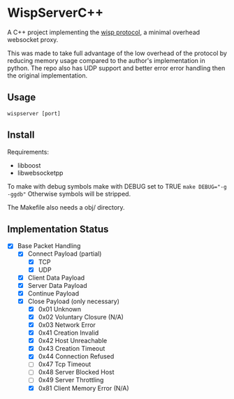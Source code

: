 # WispServerC++

A C++ project implementing the [wisp protocol](https://github.com/MercuryWorkshop/wisp-protocol), a minimal overhead websocket proxy.

This was made to take full advantage of the low overhead of the protocol by reducing memory usage compared to the author's implementation in python. The repo also has UDP support and better error error handling then the original implementation.

## Usage

`wispserver [port]`

## Install

Requirements:
- libboost
- libwebsocketpp

To make with debug symbols make with DEBUG set to TRUE
`make DEBUG="-g -ggdb"`
Otherwise symbols will be stripped.

The Makefile also needs a obj/ directory.

## Implementation Status

- [x] Base Packet Handling
    - [x] Connect Payload (partial)
        - [x] TCP
        - [x] UDP
    - [x] Client Data Payload
    - [x] Server Data Payload
    - [x] Continue Payload
    - [x] Close Payload (only necessary)
        - [x] 0x01 Unknown
        - [x] 0x02 Voluntary Closure (N/A)
        - [x] 0x03 Network Error
        - [x] 0x41 Creation Invalid
        - [x] 0x42 Host Unreachable
        - [x] 0x43 Creation Timeout
        - [x] 0x44 Connection Refused
        - [ ] 0x47 Tcp Timeout
        - [ ] 0x48 Server Blocked Host 
        - [ ] 0x49 Server Throttling
        - [x] 0x81 Client Memory Error (N/A)
